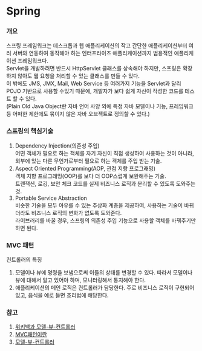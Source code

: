 # Spring  
  
### 개요  
스프링 프레임워크는 데스크톱과 웹 애플리케이션의 작고 간단한 애플리케이션부터 여러 서버와 연동하여 동작해야 하는 엔터프라이즈 애플리케이션까지 범용적인 애플리케이션 프레임워크다.  
Servlet을 개발하려면 반드시 HttpServlet 클래스를 상속해야 하지만, 스프링은 확장하지 않아도 웹 요청을 처리할 수 있는 클래스를 만들 수 있다.  
이 밖에도 JMS, JMX, Mail, Web Service 등 여러가지 기능을 Servlet과 달리  POJO 기반으로 사용할 수있기 때문에, 개발자가 보다 쉽게 자신이 작성한 코드를 테스트 할 수 있다.  
(Plain Old Java Object란 자바 언어 사양 외에 특정 자바 모델이나 기능, 프레임워크 등 어떠한 제한에도 묶이지 않은 자바 오브젝트로 정의할 수 있다.)  
  
### 스프링의 핵심기술  
1. Dependency Injection(의존성 주입)  
어떤 객체가 필요로 하는 객체를 자기 자신이 직접 생성하여 사용하는 것이 아니라, 외부에 있는 다른 무언가로부터 필요로 하는 객체를 주입 받는 기술.  
2. Aspect Oriented Programming(AOP, 관점 지향 프로그래밍)  
객체 지향 프로그래밍(OOP)를 보다 더 OOP스럽게 보완해주는 기술.  
트랜잭션, 로깅, 보안 체크 코드를 실제 비즈니스 로직과 분리할 수 있도록 도와주는 것.  
3. Portable Service Abstraction  
비슷한 기술을 모두 아우를 수 있는 추상화 계층을 제공하여, 사용하는 기술이 바뀌더라도 비즈니스 로직의 변화가 없도록 도와준다.  
라이브러리를 바꿀 경우, 스프링의 의존성 주입 기능으로 사용할 객체를 바꿔주기만 하면 된다.  
  
### MVC 패턴  
컨트롤러의 특징  
1. 모델이나 뷰에 명령을 보냄으로써 이들의 상태를 변경할 수 있다. 따라서 모델이나 뷰에 대해서 알고 있어야 하며, 모니터링해서 통지해야 한다.  
2. 애플리케이션의 메인 로직은 컨트롤러가 담당한다. 주로 비즈니스 로직이 구현되어 있고, 음식을 예로 들면 조리법에 해당한다.  
  
### 참고  
1. [위키백과 모델-뷰-컨트롤러](https://ko.wikipedia.org/wiki/%EB%AA%A8%EB%8D%B8-%EB%B7%B0-%EC%BB%A8%ED%8A%B8%EB%A1%A4%EB%9F%AC)  
2. [MVC패턴이란](https://m.blog.naver.com/jhc9639/220967034588)  
3. [모델-뷰-컨트롤러](https://bsnippet.tistory.com/13)  
